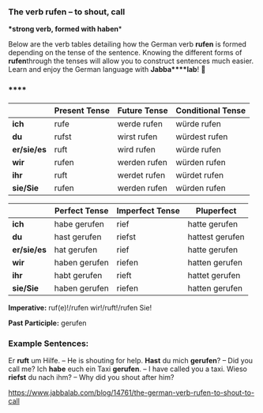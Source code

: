 ### The verb rufen – to shout, call

**\*strong verb, formed with haben***

Below are the verb tables detailing how the German verb **rufen** is formed depending on the tense of the sentence. Knowing the different forms of **rufen**through the tenses will allow you to construct sentences much easier. Learn and enjoy the German language with **Jabba****lab**! 🙂

### ****

|               | **Present Tense** | **Future Tense** | **Conditional Tense** |
| ------------- | ----------------- | ---------------- | --------------------- |
| **ich**       | rufe              | werde rufen      | würde rufen           |
| **du**        | rufst             | wirst rufen      | würdest rufen         |
| **er/sie/es** | ruft              | wird rufen       | würde rufen           |
| **wir**       | rufen             | werden rufen     | würden rufen          |
| **ihr**       | ruft              | werdet rufen     | würdet rufen          |
| **sie/Sie**   | rufen             | werden rufen     | würden rufen          |

 

|               | Perfect Tense | Imperfect Tense | Pluperfect      |
| ------------- | ------------- | --------------- | --------------- |
| **ich**       | habe gerufen  | rief            | hatte gerufen   |
| **du**        | hast gerufen  | riefst          | hattest gerufen |
| **er/sie/es** | hat gerufen   | rief            | hatte gerufen   |
| **wir**       | haben gerufen | riefen          | hatten gerufen  |
| **ihr**       | habt gerufen  | rieft           | hattet gerufen  |
| **sie/Sie**   | haben gerufen | riefen          | hatten gerufen  |

**Imperative:** ruf(e)!/rufen wir!/ruft!/rufen Sie!

**Past Participle:** gerufen

### Example Sentences:

Er **ruft** um Hilfe. – He is shouting for help.
**Hast** du mich **gerufen**? – Did you call me?
Ich **habe** euch ein Taxi **gerufen**. – I have called you a taxi.
Wieso **riefst** du nach ihm? – Why did you shout after him?



https://www.jabbalab.com/blog/14761/the-german-verb-rufen-to-shout-to-call